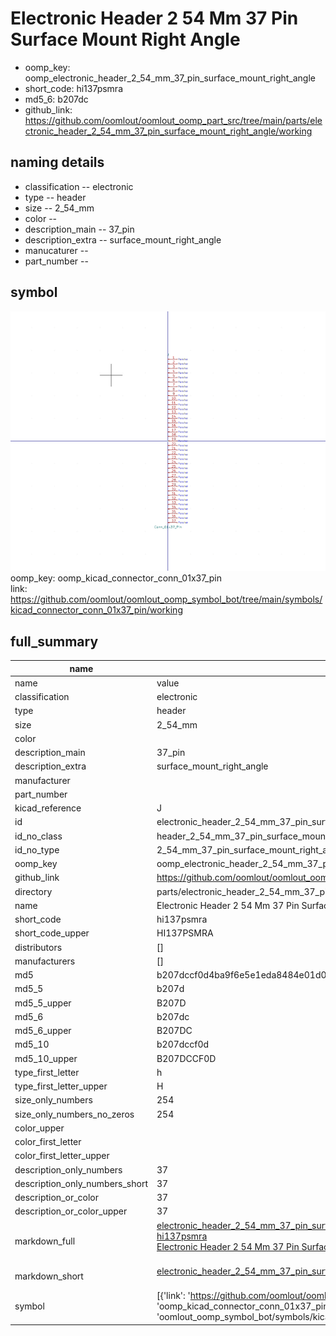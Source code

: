 # Electronic Header 2 54 Mm 37 Pin Surface Mount Right Angle

  
* oomp_key: oomp_electronic_header_2_54_mm_37_pin_surface_mount_right_angle 
* short_code: hi137psmra
* md5_6: b207dc  
* github_link: https://github.com/oomlout/oomlout_oomp_part_src/tree/main/parts/electronic_header_2_54_mm_37_pin_surface_mount_right_angle/working  
## naming details
* classification -- electronic
* type -- header
* size -- 2_54_mm
* color -- 
* description_main -- 37_pin
* description_extra -- surface_mount_right_angle
* manucaturer -- 
* part_number -- 



## symbol

![](symbol/0/working/working_600.png)  
oomp_key: oomp_kicad_connector_conn_01x37_pin  
link: https://github.com/oomlout/oomlout_oomp_symbol_bot/tree/main/symbols/kicad_connector_conn_01x37_pin/working  


## full_summary
| name | value | 
| --- | --- | 
| name | value | 
| classification | electronic | 
| type | header | 
| size | 2_54_mm | 
| color |  | 
| description_main | 37_pin | 
| description_extra | surface_mount_right_angle | 
| manufacturer |  | 
| part_number |  | 
| kicad_reference | J | 
| id | electronic_header_2_54_mm_37_pin_surface_mount_right_angle | 
| id_no_class | header_2_54_mm_37_pin_surface_mount_right_angle | 
| id_no_type | 2_54_mm_37_pin_surface_mount_right_angle | 
| oomp_key | oomp_electronic_header_2_54_mm_37_pin_surface_mount_right_angle | 
| github_link | https://github.com/oomlout/oomlout_oomp_part_src/tree/main/parts/electronic_header_2_54_mm_37_pin_surface_mount_right_angle/working | 
| directory | parts/electronic_header_2_54_mm_37_pin_surface_mount_right_angle | 
| name | Electronic Header 2 54 Mm 37 Pin Surface Mount Right Angle | 
| short_code | hi137psmra | 
| short_code_upper | HI137PSMRA | 
| distributors | [] | 
| manufacturers | [] | 
| md5 | b207dccf0d4ba9f6e5e1eda8484e01d0 | 
| md5_5 | b207d | 
| md5_5_upper | B207D | 
| md5_6 | b207dc | 
| md5_6_upper | B207DC | 
| md5_10 | b207dccf0d | 
| md5_10_upper | B207DCCF0D | 
| type_first_letter | h | 
| type_first_letter_upper | H | 
| size_only_numbers | 254 | 
| size_only_numbers_no_zeros | 254 | 
| color_upper |  | 
| color_first_letter |  | 
| color_first_letter_upper |  | 
| description_only_numbers | 37 | 
| description_only_numbers_short | 37 | 
| description_or_color | 37 | 
| description_or_color_upper | 37 | 
| markdown_full | [electronic_header_2_54_mm_37_pin_surface_mount_right_angle](https://github.com/oomlout/oomlout_oomp_part_src/tree/main/parts/electronic_header_2_54_mm_37_pin_surface_mount_right_angle/working)<br>[hi137psmra](https://github.com/oomlout/oomlout_oomp_part_src/tree/main/parts/electronic_header_2_54_mm_37_pin_surface_mount_right_angle/working)<br>[Electronic Header 2 54 Mm 37 Pin Surface Mount Right Angle](https://github.com/oomlout/oomlout_oomp_part_src/tree/main/parts/electronic_header_2_54_mm_37_pin_surface_mount_right_angle/working)<br><br> | 
| markdown_short | [electronic_header_2_54_mm_37_pin_surface_mount_right_angle](https://github.com/oomlout/oomlout_oomp_part_src/tree/main/parts/electronic_header_2_54_mm_37_pin_surface_mount_right_angle/working)<br><br> | 
| symbol | [{'link': 'https://github.com/oomlout/oomlout_oomp_symbol_bot/tree/main/symbols/kicad_connector_conn_01x37_pin', 'oomp_key': 'oomp_kicad_connector_conn_01x37_pin', 'directory': 'oomlout_oomp_symbol_bot/symbols/kicad_connector_conn_01x37_pin//working/working.kicad_sym'}] | 
